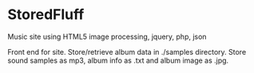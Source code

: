 StoredFluff
===========

Music site using HTML5 image processing, jquery, php, json


Front end for site. Store/retrieve album data in ./samples directory.
Store sound samples as mp3, album info as .txt and album image as .jpg.
